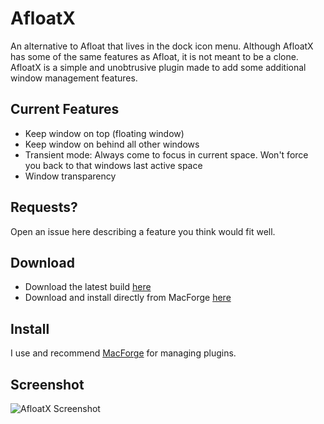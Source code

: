 # AfloatX
An alternative to Afloat that lives in the dock icon menu. Although AfloatX has some of the same features as Afloat, it is not meant to be a clone. AfloatX is a simple and unobtrusive plugin made to add some additional window management features.

## Current Features
  * Keep window on top (floating window)
  * Keep window on behind all other windows
  * Transient mode: Always come to focus in current space. Won't force you back to that windows last active space
  * Window transparency
  
## Requests?
Open an issue here describing a feature you think would fit well.

## Download
- Download the latest build [here](https://github.com/jslegendre/AfloatX/releases/latest)
- Download and install directly from MacForge [here](https://www.macenhance.com/mflink?macforge://github.com/w0lfschild/myRepo/raw/master/macplugins/com.github.jslegendre.AfloatX)

## Install
I use and recommend [MacForge](https://github.com/w0lfschild/MacForge) for managing plugins.

## Screenshot
![AfloatX Screenshot](https://i.imgur.com/fEPgh9u.png)
